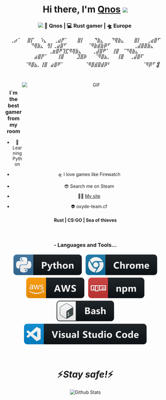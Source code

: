 <div align="center">
   <h1>Hi there, I'm <a href="https:/oxyde-team.cf">Qnos</a> <img src="https://media.giphy.com/media/hvRJCLFzcasrR4ia7z/giphy.gif" width="25px"> </h1>
   
   




<div align="center">
<h3><img src="https://media.giphy.com/media/WUlplcMpOCEmTGBtBW/giphy.gif" width="30"> 🙎 Qnos | 💻 Rust gamer | 🛸 Europe <img 
</div>




 
 <h5 align="center">
     <i>⢀⡴⠁⠀⠀⣿⡏⠀⠀⠱⣄</i>
⠀⠀<i>⢀⣴⡟⠁⠀⠀⠀⣿⡇⠀⠀⠀⠙⣷⣄</i>
⠀⠀<i>⠙⢿⣷⣄⠀⠀⠀⣿⡇⠀⠀⢀⣴⣿⠋</i>
⠀⠀⠀⠀<i>⠙⢿⣷⣄⠀⢻⡇⢀⣴⣿⠋</i>
⠀⠀⠀⠀⠀⠀<i>⠈⠻⣷⣾⣷⡿⠋</i>
⠀⠀⠀⠀⠀⠀⠀<i>⢀⣼⣿⣿⣷⣄</i>
⠀⠀⠀⠀⠀<i>⢀⣶⣿⠟⢹⣏⠻⢿⣷⣄</i>
⠀⠀⠀<i>⢀⣼⣿⠟⠁⠀⢸⣿⠀⠈⠙⢿⣷⣄</i>
⠀⠀<i>⣴⣿⡟⠁⠀⠀⠀⢸⣿⠀⠀⠀⠀⣹⣿⡷</i>
⠀⠀<i>⠈⠻⣿⣦⡀⠀⠀⢸⣿⠀⠀⢀⣼⣿⠏</i>
⠀⠀⠀⠀<i>⠈⠻⣿⣦⡀⢸⣿⠀⣴⣿⠟⠁</i>
⠀⠀⠀⠀⠀⠀<i>⠈⠻⣿⣾⣿⣾⡿⠃</i>⠀
⠀⠀ ⠀⠀⠀⠀⠀⠀<i>⠈⠻⡿⠋</i>
      <i>𒉭</i>
  </h5>
 
 
<br />
<img align="right" height="270px" width="450px" alt="GIF" src="https://developers.giphy.com/branch/master/static/api-512d36c09662682717108a38bbb5c57d.gif" />
<p align="center">
  <h3> I`m the best gamer from my room</h3>
</p>

 - 🥀 Learning Python 

 - 🛸 I love games like Firewatch
 
 - 😎 Search me on Steam

 - 🐱‍👤 [My site](https://qnos.me/)
  
 - 👽 oxyde-team.cf 
 <p align="center">
  <h4> Rust | CS:GO | Sea of thieves </h4>
   </p>

<!--  -->



</p>

<br />

### - Languages and Tools...

<p align="center">
  <!-- For more icons please follow  https://github.com/MikeCodesDotNET/ColoredBadges -->
  <img src="https://raw.githubusercontent.com/8bithemant/8bithemant/master/svg/dev/languages/python.svg" alt="python" style="vertical-align:top; margin:4px">
  <img src="https://raw.githubusercontent.com/8bithemant/8bithemant/master/svg/dev/misc/chrome.svg" alt="chrome" style="vertical-align:top; margin:4px">
  <img src="https://raw.githubusercontent.com/8bithemant/8bithemant/master/svg/dev/services/aws.svg" alt="aws" style="vertical-align:top; margin:4px">
  <img src="https://raw.githubusercontent.com/8bithemant/8bithemant/master/svg/dev/services/npm.svg" alt="npm" style="vertical-align:top; margin:4px">
  <img src="https://raw.githubusercontent.com/8bithemant/8bithemant/master/svg/dev/tools/bash.svg" alt="bash" style="vertical-align:top; margin:4px">
  <img src="https://raw.githubusercontent.com/8bithemant/8bithemant/master/svg/dev/tools/visualstudio_code.svg" alt="vscode" style="vertical-align:top; margin:4px">
</p>



 
   
<br />

<h1 align='center'>⚡️<i>Stay safe!</i>⚡️</h1>

<p align="center">
        <img src="https://raw.githubusercontent.com/bornmay/bornmay/Update/svg/Bottom.svg" alt="Github Stats" />
</p>


